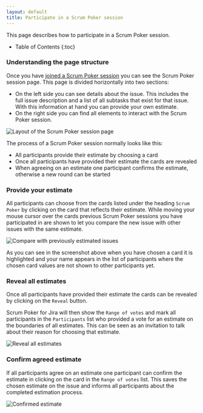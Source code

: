```yaml
---
layout: default
title: Participate in a Scrum Poker session
---
```


This page describes how to participate in a Scrum Poker session.

* Table of Contents
{:toc}

### Understanding the page structure 

Once you have [joined a Scrum Poker session](/join-scrum-poker-session) you can see the Scrum Poker session page. 
This page is divided horizontally into two sections:

* On the left side you can see details about the issue. 
This includes the full issue description and a list of all subtasks that exist for that issue.
With this information at hand you can provide your own estimate. 
* On the right side you can find all elements to interact with the Scrum Poker session. 

![Layout of the Scrum Poker session page](/images/participate-in-scrum-poker-session-page-layout.png) 

The process of a Scrum Poker session normally looks like this:

* All participants provide their estimate by choosing a card
* Once all participants have provided their estimate the cards are revealed
* When agreeing on an estimate one participant confirms the estimate, otherwise a new round can be started 

### Provide your estimate

All participants can choose from the cards listed under the heading `Scrum Poker` by clicking on the card that reflects their estimate.
While moving your mouse cursor over the cards previous Scrum Poker sessions you have participated in are shown to let you compare the new issue with other issues with the same estimate.

![Compare with previously estimated issues](/images/participate-in-scrum-poker-session-compare-estimates.png)

As you can see in the screenshot above when you have chosen a card it is highlighted and your name appears in the list of participants where the chosen card values are not shown to other participants yet.


### Reveal all estimates

Once all participants have provided their estimate the cards can be revealed by clicking on the `Reveal` button.

Scrum Poker for Jira will then show the `Range of votes` and mark all participants in the `Participants` list who provided a vote for an estimate on the boundaries of all estimates.
This can be seen as an invitation to talk about their reason for choosing that estimate.

![Reveal all estimates](/images/participate-in-scrum-poker-session-reveal-estimates.png)

### Confirm agreed estimate

If all participants agree on an estimate one participant can confirm the estimate in clicking on the card in the `Range of votes` list.
This saves the chosen estimate on the issue and informs all participants about the completed estimation process.

![Confirmed estimate](/images/participate-in-scrum-poker-session-confirmed-estimate.png)
